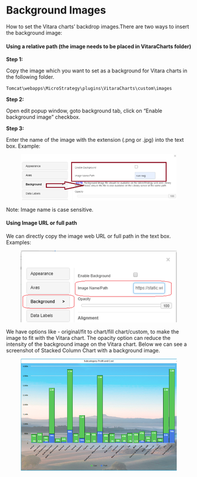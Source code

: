 # Background Images

How to set the Vitara charts’ backdrop images.There are two ways to insert the background image:

#### Using a relative path (the image needs to be placed in VitaraCharts folder) <a href="#using-a-relative-path-the-image-needs-to-be-placed-in-vitaracharts-folder" id="using-a-relative-path-the-image-needs-to-be-placed-in-vitaracharts-folder"></a>

**Step 1:**

Copy the image which you want to set as a background for Vitara charts in the following folder.

```
Tomcat\webapps\MicroStrategy\plugins\VitaraCharts\custom\images
```

**Step 2:**

Open edit popup window, goto background tab, click on “Enable background image” checkbox.

**Step 3:**

Enter the name of the image with the extension (.png or .jpg) into the text box. Example:

<figure><img src="../.gitbook/assets/BG1.png" alt=""><figcaption></figcaption></figure>

Note: Image name is case sensitive.

#### Using Image URL or full path <a href="#using-image-url-or-full-path" id="using-image-url-or-full-path"></a>

We can directly copy the image web URL or full path in the text box.\
Examples:

<figure><img src="../.gitbook/assets/image67.png" alt=""><figcaption></figcaption></figure>

We have options like - original/fit to chart/fill chart/custom, to make the image to fit with the Vitara chart. The opacity option can reduce the intensity of the background image on the Vitara chart. Below we can see a screenshot of Stacked Column Chart with a background image.

<figure><img src="../.gitbook/assets/image26.png" alt=""><figcaption></figcaption></figure>
